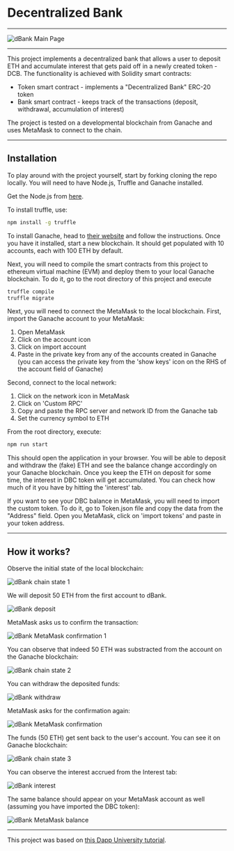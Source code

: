 # Decentralized Bank

***

![dBank Main Page](./images/dBankMain.png)

***

This project implements a decentralized bank that allows a user to deposit ETH and accumulate interest 
that gets paid off in a newly created token - DCB. 
The functionality is achieved with Solidity smart contracts:

- Token smart contract - implements a "Decentralized Bank" ERC-20 token
- Bank smart contract - keeps track of the transactions (deposit, withdrawal, accumulation of interest)

The project is tested on a developmental blockchain from Ganache and uses MetaMask to connect to the chain.

***

## Installation
To play around with the project yourself, start by forking cloning the repo locally. 
You will need to have Node.js, Truffle and Ganache installed.

Get the Node.js from [here](https://nodejs.org/en/download/).


To install truffle, use:
```bash
npm install -g truffle
```
To install Ganache, head to [their website](https://www.trufflesuite.com/ganache) and follow the instructions. 
Once you have it installed, start a new blockchain. 
It should get populated with 10 accounts, each with 100 ETH by default. 

Next, you will need to compile the smart contracts from this project to ethereum virtual machine (EVM) 
and deploy them to your local Ganache blockchain.
To do it, go to the root directory of this project and execute
```bash
truffle compile
truffle migrate
```

Next, you will need to connect the MetaMask to the local blockchain. 
First, import the Ganache account to your MetaMask:
1. Open MetaMask
2. Click on the account icon
3. Click on import account
4. Paste in the private key from any of the accounts created in Ganache 
   (you can access the private key from the 'show keys' icon on the RHS of the account field of Ganache)

Second, connect to the local network:
1. Click on the network icon in MetaMask
2. Click on 'Custom RPC'
3. Copy and paste the RPC server and network ID from the Ganache tab
4. Set the currency symbol to ETH

From the root directory, execute:
```bash
npm run start
```
This should open the application in your browser. 
You will be able to deposit and withdraw the (fake) ETH and 
see the balance change accordingly on your Ganache blockchain. 
Once you keep the ETH on deposit for some time, the interest in DBC token will get accumulated.
You can check how much of it you have by hitting the 'interest' tab.

If you want to see your DBC balance in MetaMask, you will need to import the custom token. 
To do it, go to Token.json file and copy the data from the "Address" field. 
Open you MetaMask, click on 'import tokens' and paste in your token address.

***

## How it works?

Observe the initial state of the local blockchain:

![dBank chain state 1](./images/step1.png)

We will deposit 50 ETH from the first account to dBank.

![dBank deposit](./images/step2.png)

MetaMask asks us to confirm the transaction:

![dBank MetaMask confirmation 1](./images/step3.png)

You can observe that indeed 50 ETH was substracted from the account on the Ganache blockchain:

![dBank chain state 2](./images/step4.png)

You can withdraw the deposited funds:

![dBank withdraw](./images/step5.png)

MetaMask asks for the confirmation again:

![dBank MetaMask confirmation ](./images/step6.png)

The funds (50 ETH) get sent back to the user's account. You can see it on Ganache blockchain:

![dBank chain state 3](./images/step7.png)

You can observe the interest accrued from the Interest tab:

![dBank interest](./images/step8.png)

The same balance should appear on your MetaMask account as well (assuming you have imported the DBC token):

![dBank MetaMask balance](./images/step9.png)

***

This project was based on [this Dapp University tutorial](https://www.youtube.com/watch?v=xWFba_9QYmc).